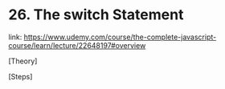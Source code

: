# 26. The switch Statement
link: https://www.udemy.com/course/the-complete-javascript-course/learn/lecture/22648197#overview


[Theory]





[Steps]
